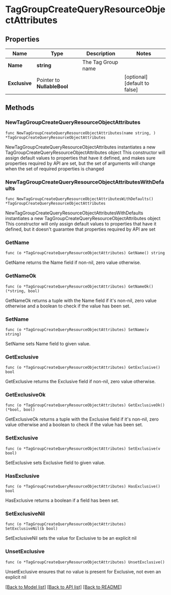 # TagGroupCreateQueryResourceObjectAttributes

## Properties

Name | Type | Description | Notes
------------ | ------------- | ------------- | -------------
**Name** | **string** | The Tag Group name | 
**Exclusive** | Pointer to **NullableBool** |  | [optional] [default to false]

## Methods

### NewTagGroupCreateQueryResourceObjectAttributes

`func NewTagGroupCreateQueryResourceObjectAttributes(name string, ) *TagGroupCreateQueryResourceObjectAttributes`

NewTagGroupCreateQueryResourceObjectAttributes instantiates a new TagGroupCreateQueryResourceObjectAttributes object
This constructor will assign default values to properties that have it defined,
and makes sure properties required by API are set, but the set of arguments
will change when the set of required properties is changed

### NewTagGroupCreateQueryResourceObjectAttributesWithDefaults

`func NewTagGroupCreateQueryResourceObjectAttributesWithDefaults() *TagGroupCreateQueryResourceObjectAttributes`

NewTagGroupCreateQueryResourceObjectAttributesWithDefaults instantiates a new TagGroupCreateQueryResourceObjectAttributes object
This constructor will only assign default values to properties that have it defined,
but it doesn't guarantee that properties required by API are set

### GetName

`func (o *TagGroupCreateQueryResourceObjectAttributes) GetName() string`

GetName returns the Name field if non-nil, zero value otherwise.

### GetNameOk

`func (o *TagGroupCreateQueryResourceObjectAttributes) GetNameOk() (*string, bool)`

GetNameOk returns a tuple with the Name field if it's non-nil, zero value otherwise
and a boolean to check if the value has been set.

### SetName

`func (o *TagGroupCreateQueryResourceObjectAttributes) SetName(v string)`

SetName sets Name field to given value.


### GetExclusive

`func (o *TagGroupCreateQueryResourceObjectAttributes) GetExclusive() bool`

GetExclusive returns the Exclusive field if non-nil, zero value otherwise.

### GetExclusiveOk

`func (o *TagGroupCreateQueryResourceObjectAttributes) GetExclusiveOk() (*bool, bool)`

GetExclusiveOk returns a tuple with the Exclusive field if it's non-nil, zero value otherwise
and a boolean to check if the value has been set.

### SetExclusive

`func (o *TagGroupCreateQueryResourceObjectAttributes) SetExclusive(v bool)`

SetExclusive sets Exclusive field to given value.

### HasExclusive

`func (o *TagGroupCreateQueryResourceObjectAttributes) HasExclusive() bool`

HasExclusive returns a boolean if a field has been set.

### SetExclusiveNil

`func (o *TagGroupCreateQueryResourceObjectAttributes) SetExclusiveNil(b bool)`

 SetExclusiveNil sets the value for Exclusive to be an explicit nil

### UnsetExclusive
`func (o *TagGroupCreateQueryResourceObjectAttributes) UnsetExclusive()`

UnsetExclusive ensures that no value is present for Exclusive, not even an explicit nil

[[Back to Model list]](../README.md#documentation-for-models) [[Back to API list]](../README.md#documentation-for-api-endpoints) [[Back to README]](../README.md)


